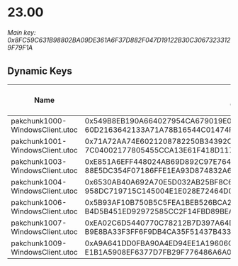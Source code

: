 # 23.00

###### *Main key: 0x8FC59C631B98802BA09DE361A6F37D882F047D19122B30C30673233129F79F1A*

## Dynamic Keys

| Name                            | Key</br>GUID                                                                                            | High Res Textures |
|---------------------------------|---------------------------------------------------------------------------------------------------------|-------------------|
| pakchunk1000-WindowsClient.utoc | 0x549B8EB190A664027954CA679019E0D360DC431DE88FA2EEA7678CE0FC40F398</br>60D2163642133A71A78B16544C01474F | ❌                 |
| pakchunk1001-WindowsClient.utoc | 0x71A72AA74E6021208782250B34392CAC536551B873E8DC5E5BBA44AFEC69D854</br>7C04002177805455CCA13E61F418D117 | ❌                 |
| pakchunk1003-WindowsClient.utoc | 0xE851A6EFF448024AB69D892C97E764B93BC14B3826CFF0F13D0E22B24301C27B</br>88E5DC354F07186FFE1EA93D874832A6 | ❌                 |
| pakchunk1004-WindowsClient.utoc | 0x6530AB40A692A70E5D032AB25BF8C6CFE285D8396F497F30096E7FE1D85D153D</br>958DC719715C145004E1E028E72464D0 | ✔️                |
| pakchunk1006-WindowsClient.utoc | 0x5B93AF10B750B5C5FEA1BEB526BCA250544C98A5A985A820DB467CE2A8386AE7</br>B4D5B451ED92972585CC2F14FBD89BEA | ✔️                |
| pakchunk1007-WindowsClient.utoc | 0xEA02C6D5440770C78212B7D397A64D03BF02CC5D9BA01C73C5F17518FAA73D21</br>B9E8BA33F3FF6F9DB4CA35F51437B433 | ❌                 |
| pakchunk1009-WindowsClient.utoc | 0xA9A641DD0FBA90A4ED94EE1A19606C9E34B10B05F7926AFCA0E17FD900D9DAA7</br>E1B1A5908EF6377D7FB29F776486A6A0 | ✔️                |
